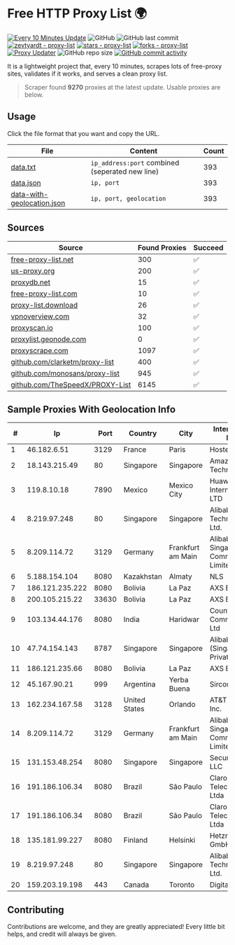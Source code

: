 
# Free HTTP Proxy List 🌍

[![Every 10 Minutes Update](https://github.com/mertguvencli/http-proxy-list/actions/workflows/main.yml/badge.svg?branch=main)](https://github.com/mertguvencli/http-proxy-list/actions/workflows/main.yml)
![GitHub](https://img.shields.io/github/license/mertguvencli/http-proxy-list)
![GitHub last commit](https://img.shields.io/github/last-commit/mertguvencli/http-proxy-list)
[![zevtyardt - proxy-list](https://img.shields.io/static/v1?label=zevtyardt&message=proxy-list&color=blue&logo=github)](https://github.com/zevtyardt/proxy-list "Go to GitHub repo")
[![stars - proxy-list](https://img.shields.io/github/stars/zevtyardt/proxy-list?style=social)](https://github.com/zevtyardt/proxy-list)
[![forks - proxy-list](https://img.shields.io/github/forks/zevtyardt/proxy-list?style=social)](https://github.com/zevtyardt/proxy-list)
[![Proxy Updater](https://github.com/zevtyardt/proxy-list/workflows/Proxy%20Updater/badge.svg)](https://github.com/zevtyardt/proxy-list/actions?query=workflow:"Proxy+Updater")
![GitHub repo size](https://img.shields.io/github/repo-size/zevtyardt/proxy-list)
[![GitHub commit activity](https://img.shields.io/github/commit-activity/m/zevtyardt/proxy-list?logo=commits)](https://github.com/zevtyardt/proxy-list/commits/main)

It is a lightweight project that, every 10 minutes, scrapes lots of free-proxy sites, validates if it works, and serves a clean proxy list.

> Scraper found **9270** proxies at the latest update. Usable proxies are below.

## Usage

Click the file format that you want and copy the URL.

|File|Content|Count|
|----|-------|-----|
|[data.txt](https://raw.githubusercontent.com/mertguvencli/http-proxy-list/main/proxy-list/data.txt)|`ip_address:port` combined (seperated new line)|393|
|[data.json](https://raw.githubusercontent.com/mertguvencli/http-proxy-list/main/proxy-list/data.json)|`ip, port`|393|
|[data-with-geolocation.json](https://raw.githubusercontent.com/mertguvencli/http-proxy-list/main/proxy-list/data-with-geolocation.json)|`ip, port, geolocation`|393|

## Sources

|Source|Found Proxies|Succeed|
|------|-------------|-------|
|[free-proxy-list.net](https://free-proxy-list.net)|300|✅|
|[us-proxy.org](https://www.us-proxy.org)|200|✅|
|[proxydb.net](http://proxydb.net)|15|✅|
|[free-proxy-list.com](https://free-proxy-list.com/?page=&port=&type%5B%5D=http&type%5B%5D=https&up_time=0&search=Search)|10|✅|
|[proxy-list.download](https://www.proxy-list.download/HTTP)|26|✅|
|[vpnoverview.com](https://vpnoverview.com/privacy/anonymous-browsing/free-proxy-servers)|32|✅|
|[proxyscan.io](https://www.proxyscan.io)|100|✅|
|[proxylist.geonode.com](https://proxylist.geonode.com/api/proxy-list?limit=300&page=1&sort_by=lastChecked&sort_type=desc&protocols=http,https)|0|✅|
|[proxyscrape.com](https://api.proxyscrape.com/v2/?request=displayproxies&protocol=http&timeout=10000&country=all&ssl=all&anonymity=all)|1097|✅|
|[github.com/clarketm/proxy-list](https://raw.githubusercontent.com/clarketm/proxy-list/master/proxy-list-raw.txt)|400|✅|
|[github.com/monosans/proxy-list](https://raw.githubusercontent.com/monosans/proxy-list/main/proxies/http.txt)|945|✅|
|[github.com/TheSpeedX/PROXY-List](https://raw.githubusercontent.com/TheSpeedX/PROXY-List/master/http.txt)|6145|✅|


## Sample Proxies With Geolocation Info

|#|Ip|Port|Country|City|Internet Service Provider|
|-|--|----|-------|----|-------------------------|
|1|46.182.6.51|3129|France|Paris|Hosteur SAS|
|2|18.143.215.49|80|Singapore|Singapore|Amazon Technologies Inc.|
|3|119.8.10.18|7890|Mexico|Mexico City|Huawei International Pte. LTD|
|4|8.219.97.248|80|Singapore|Singapore|Alibaba (US) Technology Co., Ltd.|
|5|8.209.114.72|3129|Germany|Frankfurt am Main|Alibaba.com Singapore E-Commerce Private Limited|
|6|5.188.154.104|8080|Kazakhstan|Almaty|NLS|
|7|186.121.235.222|8080|Bolivia|La Paz|AXS Bolivia S. A.|
|8|200.105.215.22|33630|Bolivia|La Paz|AXS Bolivia S. A.|
|9|103.134.44.176|8080|India|Haridwar|Countrylink Communiction Pvt Ltd|
|10|47.74.154.143|8787|Singapore|Singapore|Alibaba Cloud (Singapore) Private Limited|
|11|186.121.235.66|8080|Bolivia|La Paz|AXS Bolivia S. A.|
|12|45.167.90.21|999|Argentina|Yerba Buena|Sircom S.R.L.|
|13|162.234.167.58|3128|United States|Orlando|AT&T Services, Inc.|
|14|8.209.114.72|3129|Germany|Frankfurt am Main|Alibaba.com Singapore E-Commerce Private Limited|
|15|131.153.48.254|8080|Singapore|Singapore|Secured Servers LLC|
|16|191.186.106.34|8080|Brazil|São Paulo|Claro NXT Telecomunicacoes Ltda|
|17|191.186.106.34|8080|Brazil|São Paulo|Claro NXT Telecomunicacoes Ltda|
|18|135.181.99.227|8080|Finland|Helsinki|Hetzner Online GmbH|
|19|8.219.97.248|80|Singapore|Singapore|Alibaba (US) Technology Co., Ltd.|
|20|159.203.19.198|443|Canada|Toronto|DigitalOcean, LLC|



## Contributing

Contributions are welcome, and they are greatly appreciated! Every
little bit helps, and credit will always be given.

